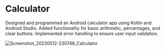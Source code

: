 # Calculator
<p>
  Designed and programmed an Android calculator app using Kotlin and Android Studio. Added functionality for basic arithmetic, percentages, and clear buttons. Implemented error handling to ensure user input validation. </p>
  
  
![Screenshot_20230512-230748_Calculator](https://github.com/YashSharma012/Calculator/assets/113193859/bffe6c8a-3c9e-4909-ba02-bc536c88d294)
